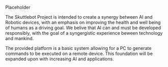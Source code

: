 Placeholder

The Skuttlebot Project is intended to create a synergy between AI and Robotic devices, with an emphasis on improving the health and well being of humans as a driving goal.  We belive that AI can and must be developed responsibly, with the goal of a syngergistic experience beween technology and mankind.

The provided platform is a basic system allowing for a PC to generate commands to be executed on a remote device.  This foundation will be expanded upon with increasing AI and applications.
